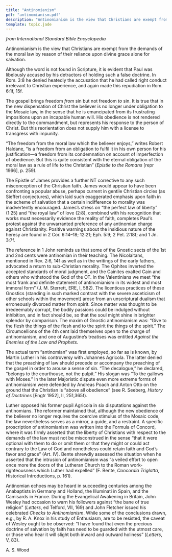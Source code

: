 ```yaml
---
title: "Antinomianism"
pdf: "antinomianism.pdf"
description: "Antinomianism is the view that Christians are exempt from the demands of the moral law by reason of their reliance upon divine grace alone for salvation."
template: topic.jade
---
```


*from International Standard Bible Encyclopedia*

Antinomianism is the view that Christians are exempt from the demands of
the moral law by reason of their reliance upon divine grace alone for
salvation.

Although the word is not found in Scripture, it is evident that Paul was
libelously accused by his detractors of holding such a false doctrine.
In Rom. 3:8 he denied heatedly the accusation that he had called right
conduct irrelevant to Christian experience, and again made this
repudiation in Rom. 6:1f, 15f.

The gospel brings freedom *from* sin but not freedom *to* sin. It is
true that in the new dispensation of Christ the believer is no longer
under obligation to the Mosaic law, in the sense that he is emancipated
from its frustrating impositions upon an incapable human will. His
obedience is not rendered directly to the commandment, but represents
his response to the person of Christ. But this reorientation does not
supply him with a license to transgress with impunity.

“The freedom from the moral law which the believer enjoys,” writes
Robert Haldane, “is a freedom from an obligation to fulfil it in his own
person for his justification—a freedom from its condemnation on account
of imperfection of obedience. But this is quite consistent with the
eternal obligation of the moral law as a rule of life to the Christian”
(*Epistle to the Romans* [repr 1966], p. 259).

The Epistle of James provides a further NT corrective to any such
misconception of the Christian faith. James would appear to have been
confronting a popular abuse, perhaps current in gentile Christian
circles (as Sieffert conjectures), which laid such exaggerated emphasis
upon faith in the scheme of salvation that a certain indifference to
morality was inadvertently encouraged. James’s stress on “the perfect
law of liberty” (1:25) and “the royal law” of love (2:8), combined with
his recognition that works must necessarily evidence the reality of
faith, completes Paul’s protest against the unwarranted preference of
any antinomian charge against Christianity. Positive warnings about the
insidious nature of the heresy are found in 2 Cor. 6:14–18; 12:21; Eph.
5:9; 2 Pet. 2:18f; and 1 Jn. 3:7f.

The reference in 1 John reminds us that some of the Gnostic sects of the
1st and 2nd cents were antinomian in their teaching. The Nicolaitans,
mentioned in Rev. 2:6, 14f as well as in the writings of the early
fathers, advocated a return to sub-Christian morality. The Ophites
inverted the accepted standards of moral judgment, and the Cainites
exalted Cain and others who withstood the God of the OT. In the
Valentinians we meet “the most frank and definite statement of
antinomianism in its widest and most immoral form” (J. M. Sterrett, ERE,
I, 582). The licentious practices of these Gnostics (standing in such
marked contrast with the severe asceticism of other schools within the
movement) arose from an unscriptural dualism that erroneously divorced
matter from spirit. Since matter was thought to be irredeemably corrupt,
the bodily passions could be indulged without inhibition, and in fact
should be, so that the soul might shine in brighter splendor by
comparison. The maxim of Gnostic antinomianism was: “Give to the flesh
the things of the flesh and to the spirit the things of the spirit.” The
Circumcellions of the 4th cent laid themselves open to the charge of
antinomianism, and one of Augustine’s treatises was entitled *Against
the Enemies of the Law and Prophets*.

The actual term “antinomian” was first employed, so far as is known, by
Martin Luther in his controversy with Johannes Agricola. The latter
denied that the preaching of law should precede or accompany the
preaching of the gospel in order to arouse a sense of sin. “The
decalogue,” he declared, “belongs to the courthouse, not the pulpit.”
His slogan was “To the gallows with Moses.” In the later Majoristic
dispute even more extreme forms of antinomianism were defended by
Andreas Poach and Anton Otto on the ground that the Christian is “above
all obedience” (see R. Seeberg, *History of Doctrines* [Engtr 1952], II,
251,365f).

Luther opposed his former pupil Agricola in six disputations against the
antinomians. The reformer maintained that, although the new obedience of
the believer no longer requires the coercive stimulus of the Mosaic
code, the law nevertheless serves as a mirror, a guide, and a restraint.
A specific proscription of antinomianism was written into the Formula of
Concord, where it was firmly asserted that the liberty of Christians
with respect to the demands of the law must not be misconstrued in the
sense “that it were optional with them to do or omit them or that they
might or could act contrary to the Law of God and nonetheless could
retain faith and God’s favor and grace” (Art. IV). Bente shrewdly
assessed the situation when he asserted that the intrusion of
antinomianism was “a veiled effort to open once more the doors of the
Lutheran Church to the Roman work-righteousness which Luther had
expelled” (F. Bente, *Concordia Triglotta*, Historical Introductions, p.
161).

Antinomian echoes may be heard in succeeding centuries among the
Anabaptists in Germany and Holland, the Illuminati in Spain, and the
Camisards in France. During the Evangelical Awakening in Britain, John
Wesley had occasion to warn his followers against “the bane of true
religion” (*Letters*, ed Telford, VII, 169) and John Fletcher issued his
celebrated *Checks to Antinomianism*. While some of the conclusions
drawn, e.g., by R. A. Knox in his study of Enthusiasm, are to be
resisted, the caveat of Wesley ought to be observed: “I have found that
even the precious doctrine of salvation by faith has need to be guarded
with the utmost care, or those who hear it will slight both inward and
outward holiness” (*Letters*, V, 83).

A. S. Wood

